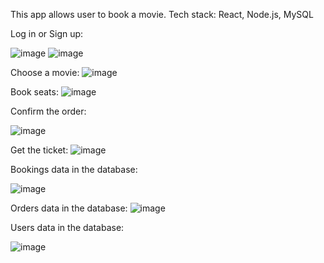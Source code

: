 This app allows user to book a movie. Tech stack: React, Node.js, MySQL

Log in or Sign up:

![image](https://github.com/gracjanh/MoviesBookingReact/assets/74767350/9fe7cbb5-677f-4baa-ac05-373a055a0965)
![image](https://github.com/gracjanh/MoviesBookingReact/assets/74767350/dd6533c0-b4ca-4aaf-a8a1-cc3423a32a22)

Choose a movie:
![image](https://github.com/gracjanh/MoviesBookingReact/assets/74767350/c07e0289-8714-454d-9893-8bd9b83a10c5)

Book seats:
![image](https://github.com/gracjanh/MoviesBookingReact/assets/74767350/f02c228f-d702-4030-b9e3-b8ae0be5917b)


Confirm the order:

![image](https://github.com/gracjanh/MoviesBookingReact/assets/74767350/e25f11da-93fa-4698-a938-896d4b5c6b64)

Get the ticket:
![image](https://github.com/gracjanh/MoviesBookingReact/assets/74767350/0019d0e3-4f91-49a1-8489-c17fbb0bf883)


Bookings data in the database:

![image](https://github.com/gracjanh/MoviesBookingReact/assets/74767350/c4cc6b25-60e6-4a97-831b-4e6e632ae510)


Orders data in the database:
![image](https://github.com/gracjanh/MoviesBookingReact/assets/74767350/3ea2c4b7-b6fc-4cca-8805-d09b7b850bc0)


Users data in the database:

![image](https://github.com/gracjanh/MoviesBookingReact/assets/74767350/4f6d6389-4185-4aec-b601-b7b2f945096e)

